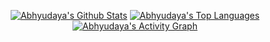 <p align="center">
  <a href="https://github.com/adv-wastaken/github-readme-stats"><img alt="Abhyudaya's Github Stats" src="https://github-readme-stats.vercel.app/api?username=adv-wastaken&show_icons=true&count_private=true&theme=react&hide_border=true&bg_color=0D1117" /></a>
  <a href="https://github.com/adv-wastaken/github-readme-stats"><img alt="Abhyudaya's Top Languages" src="https://github-readme-stats.vercel.app/api/top-langs/?username=adv-wastaken&langs_count=8&count_private=true&layout=compact&theme=react&hide_border=true&bg_color=0D1117" /></a>
  <a href="https://github.com/adv-wastaken/github-readme-activity-graph"><img alt="Abhyudaya's Activity Graph" src="https://activity-graph.herokuapp.com/graph?username=adv-wastaken&bg_color=0D1117&color=5BCDEC&line=5BCDEC&point=FFFFFF&hide_border=true" /></a>
</p>
